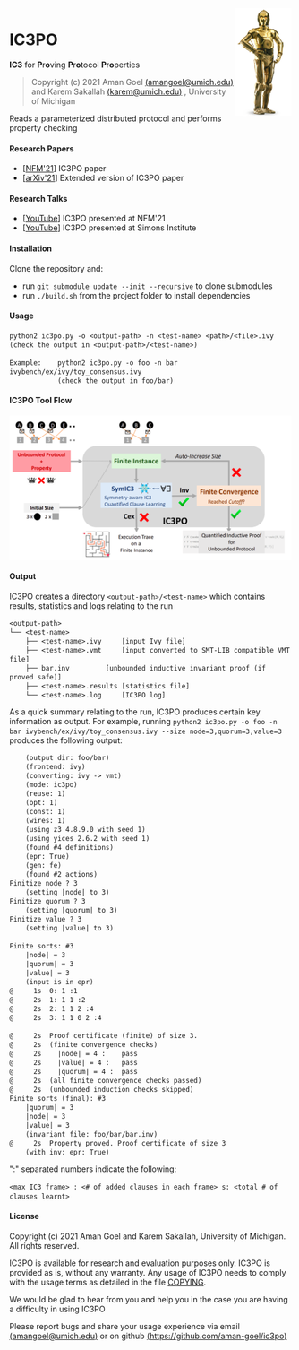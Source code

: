 <img align="right" width="100" height="auto" src="logo.png">
</img>

# IC3PO

**IC3** for **P**r**o**ving **P**r**o**tocol **P**r**o**perties

> Copyright (c) 2021  Aman Goel [(amangoel@umich.edu)](amangoel@umich.edu)  and  Karem Sakallah [(karem@umich.edu)](karem@umich.edu) , University of Michigan

Reads a parameterized distributed protocol and performs property checking

#### Research Papers
- [[NFM'21](https://link.springer.com/chapter/10.1007/978-3-030-76384-8_9)]  IC3PO paper
- [[arXiv'21](https://arxiv.org/abs/2103.14831)]   Extended version of IC3PO paper

#### Research Talks
- [[YouTube](https://youtu.be/e0pr3P2BrEU)] IC3PO presented at NFM'21
- [[YouTube](https://www.youtube.com/watch?v=-da_iG9LQgk)] IC3PO presented at Simons Institute

#### Installation
Clone the repository and:
- run ```` git submodule update --init --recursive ```` to clone submodules
- run ```` ./build.sh ```` from the project folder to install dependencies

#### Usage
	python2 ic3po.py -o <output-path> -n <test-name> <path>/<file>.ivy
	(check the output in <output-path>/<test-name>)
	 
	Example:	python2 ic3po.py -o foo -n bar ivybench/ex/ivy/toy_consensus.ivy
				(check the output in foo/bar)

#### IC3PO Tool Flow
<img align="center" width="700" height="auto" src="ic3po.png">
</img>

#### Output
IC3PO creates a directory ```<output-path>/<test-name>``` which contains results, statistics and logs relating to the run

````
<output-path>
└── <test-name>
    ├── <test-name>.ivy		[input Ivy file]
    ├── <test-name>.vmt		[input converted to SMT-LIB compatible VMT file]
    ├── bar.inv			[unbounded inductive invariant proof (if proved safe)]
    ├── <test-name>.results	[statistics file]
    └── <test-name>.log		[IC3PO log]
````
As a quick summary relating to the run, IC3PO produces certain key information as output.
	For example, running ```python2 ic3po.py -o foo -n bar ivybench/ex/ivy/toy_consensus.ivy --size node=3,quorum=3,value=3``` produces the following output:
````
	(output dir: foo/bar)
	(frontend: ivy)
	(converting: ivy -> vmt)
	(mode: ic3po)
	(reuse: 1)
	(opt: 1)
	(const: 1)
	(wires: 1)
	(using z3 4.8.9.0 with seed 1)
	(using yices 2.6.2 with seed 1)
	(found #4 definitions)
	(epr: True)
	(gen: fe)
	(found #2 actions)
Finitize node ? 3
	(setting |node| to 3)
Finitize quorum ? 3
	(setting |quorum| to 3)
Finitize value ? 3
	(setting |value| to 3)

Finite sorts: #3
	|node| = 3
	|quorum| = 3
	|value| = 3
	(input is in epr)
@     1s  0: 1 :1    
@     2s  1: 1 1 :2    
@     2s  2: 1 1 2 :4    
@     2s  3: 1 1 0 2 :4    

@     2s  Proof certificate (finite) of size 3.
@     2s  (finite convergence checks)
@     2s  	|node| = 4 :	pass
@     2s  	|value| = 4 :	pass
@     2s  	|quorum| = 4 :	pass
@     2s  (all finite convergence checks passed)
@     2s  (unbounded induction checks skipped)
Finite sorts (final): #3
	|quorum| = 3
	|node| = 3
	|value| = 3
	(invariant file: foo/bar/bar.inv)
@     2s  Property proved. Proof certificate of size 3
	(with inv: epr: True)
````
":" separated numbers indicate the following:

```<max IC3 frame> : <# of added clauses in each frame> s: <total # of clauses learnt>```

#### License
Copyright (c) 2021  Aman Goel and Karem Sakallah, University of Michigan. All rights reserved.

IC3PO is available for research and evaluation purposes only.
IC3PO is provided as is, without any warranty.
Any usage of IC3PO needs to comply with the usage terms as detailed in the file [COPYING](https://github.com/aman-goel/ic3po/blob/master/COPYING).



We would be glad to hear from you and help you in the case you are having a difficulty in using IC3PO

Please report bugs and share your usage experience via email  [(amangoel@umich.edu)](amangoel@umich.edu) or on github [(https://github.com/aman-goel/ic3po)](https://github.com/aman-goel/ic3po)
